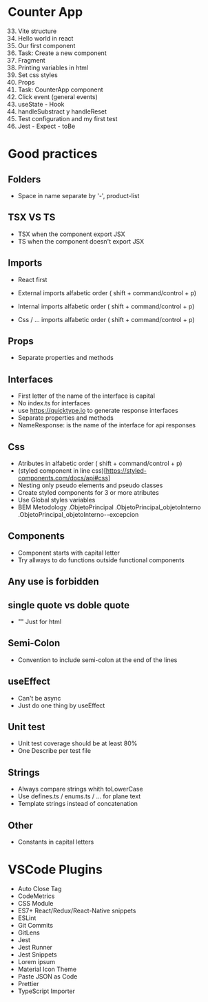 # Counter App

33. Vite structure
34. Hello world in react
35. Our first component
36. Task: Create a new component
37. Fragment
38. Printing variables in html
39. Set css styles
40. Props
43. Task: CounterApp component
44. Click event (general events)
45. useState - Hook
46. handleSubstract y handleReset
52. Test configuration and my first test
53. Jest - Expect - toBe


# Good practices

## Folders
- Space in name separate by '-', product-list

## TSX VS TS
- TSX when the component export JSX
- TS when the component doesn't export JSX

## Imports
- React first
- External imports alfabetic order ( shift + command/control + p)

- Internal imports alfabetic order ( shift + command/control + p)

- Css / ... imports alfabetic order ( shift + command/control + p)

## Props
- Separate properties and methods

## Interfaces
- First letter of the name of the interface is capital
- No index.ts for interfaces
- use https://quicktype.io to generate response interfaces
- Separate properties and methods
- NameResponse: is the name of the interface for api responses

## Css
- Atributes in alfabetic order ( shift + command/control + p)
- (styled component in line css)[https://styled-components.com/docs/api#css]
- Nesting only pseudo elements and pseudo classes
- Create styled components for 3 or more atributes
- Use Global styles variables
- BEM Metodology
    .ObjetoPrincipal
    .ObjetoPrincipal_objetoInterno
    .ObjetoPrincipal_objetoInterno--excepcion

## Components
- Component starts with capital letter
- Try allways to do functions outside functional components

## Any use is forbidden


## single quote vs doble quote
- "" Just for html

## Semi-Colon
- Convention to include semi-colon at the end of the lines

## useEffect
- Can't be async
- Just do one thing by useEffect

## Unit test
- Unit test coverage should be at least 80%
- One Describe per test file

## Strings
- Always compare strings whith toLowerCase
- Use defines.ts / enums.ts / ... for plane text
- Template strings instead of concatenation

## Other
- Constants in capital letters


# VSCode Plugins
- Auto Close Tag
- CodeMetrics
- CSS Module
- ES7+ React/Redux/React-Native snippets
- ESLint
- Git Commits
- GitLens
- Jest
- Jest Runner
- Jest Snippets
- Lorem ipsum
- Material Icon Theme
- Paste JSON as Code
- Prettier
- TypeScript Importer
